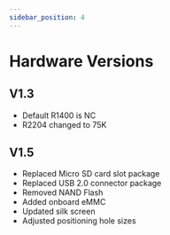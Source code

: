 ```yaml
---
sidebar_position: 4
---
```


# Hardware Versions

## V1.3

- Default R1400 is NC
- R2204 changed to 75K

## V1.5

- Replaced Micro SD card slot package
- Replaced USB 2.0 connector package
- Removed NAND Flash
- Added onboard eMMC
- Updated silk screen
- Adjusted positioning hole sizes
